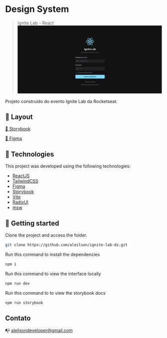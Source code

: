 # Design System

> Ignite Lab - React
![preview](public/thumb.png)

Projeto construido do evento Ignite Lab da Rocketseat.

## 🔖 Layout


[🔗 Storybook](https://aleilson.github.io/ignite-lab-ds/)

[🔗 Figma](https://www.figma.com/file/2OcJaL0ooGywKrjFXqJVem/Ignite-Lab-Desing-System)


## 🧪 Technologies

This project was developed using the following technologies:

- [ReactJS](https://reactjs.org/)
- [TailwindCSS](https://tailwindcss.com/)
- [Figma](https://figma.com)
- [Storybook](https://storybook.js.org/)
- [Vite](https://vitejs.dev/)
- [RadixUI](https://www.radix-ui.com/)
- [msw](https://mswjs.io/docs/getting-started/install)

## 🚀 Getting started

Clone the project and access the folder.

```bash
git clone https://github.com/aleilson/ignite-lab-ds.git
```

Run this command to install the dependencies

```bash
npm i
```

Run this command to view the interface locally

```bash
npm run dev
```

Run this command to to view the storybook docs

```bash
npm run storybook
```

## Contato

📭 aleilsondeveloper@gmail.com